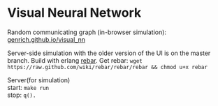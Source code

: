 Visual Neural Network
=====================

Random communicating graph (in-browser simulation): [genrich.github.io/visual\_nn](http://genrich.github.io/visual_nn)

Server-side simulation with the older version of the UI is on the master branch. Build with erlang [rebar](https://github.com/rebar/rebar). Get rebar: `wget https://raw.github.com/wiki/rebar/rebar/rebar && chmod u+x rebar`

Server(for simulation)  
start: `make run`   
stop:  `q().`
